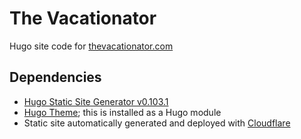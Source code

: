 # The Vacationator
Hugo site code for [thevacationator.com](https://www.thevacationator.com)

## Dependencies

- [Hugo Static Site Generator v0.103.1](https://github.com/gohugoio/hugo/releases/tag/v0.103.1)
- [Hugo Theme](https://github.com/theNewDynamic/gohugo-theme-ananke); this is installed as a Hugo module
- Static site automatically generated and deployed with [Cloudflare](https://developers.cloudflare.com/pages/framework-guides/deploy-a-hugo-site/)
